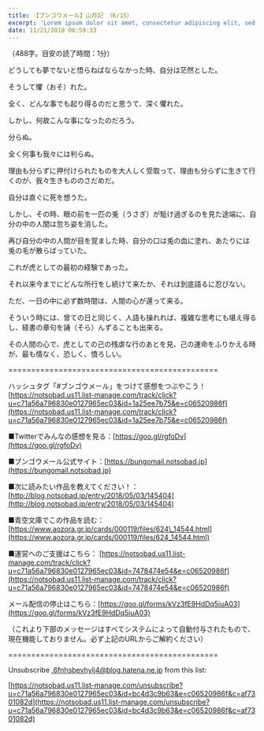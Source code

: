```yaml
---
title: 【ブンゴウメール】山月記 （6/15）
excerpt: 'Lorem ipsum dolor sit amet, consectetur adipiscing elit, sed do eiusmod tempor incididunt ut labore et dolore magna aliqua. Praesent elementum facilisis leo vel fringilla est ullamcorper eget. At imperdiet dui accumsan sit amet nulla facilisi morbi tempus.'
date: 11/21/2018 06:59:33
---
```


（488字。目安の読了時間：1分）

どうしても夢でないと悟らねばならなかった時、自分は茫然とした。

そうして懼（おそ）れた。

全く、どんな事でも起り得るのだと思うて、深く懼れた。

しかし、何故こんな事になったのだろう。

分らぬ。

全く何事も我々には判らぬ。

理由も分らずに押付けられたものを大人しく受取って、理由も分らずに生きて行くのが、我々生きもののさだめだ。

自分は直ぐに死を想うた。

しかし、その時、眼の前を一匹の兎（うさぎ）が駈け過ぎるのを見た途端に、自分の中の人間は忽ち姿を消した。

再び自分の中の人間が目を覚ました時、自分の口は兎の血に塗れ、あたりには兎の毛が散らばっていた。

これが虎としての最初の経験であった。

それ以来今までにどんな所行をし続けて来たか、それは到底語るに忍びない。

ただ、一日の中に必ず数時間は、人間の心が還って来る。

そういう時には、曾ての日と同じく、人語も操れれば、複雑な思考にも堪え得るし、経書の章句を誦（そら）んずることも出来る。

その人間の心で、虎としての己の残虐な行のあとを見、己の運命をふりかえる時が、最も情なく、恐しく、憤ろしい。

\==============================================

ハッシュタグ「#ブンゴウメール」をつけて感想をつぶやこう！ [https://notsobad.us11.list-manage.com/track/click?u=c71a56a796830e0127965ec03&id=1a25ee7b75&e=c06520986f](https://notsobad.us11.list-manage.com/track/click?u=c71a56a796830e0127965ec03&id=1a25ee7b75&e=c06520986f)

■Twitterでみんなの感想を見る：[https://goo.gl/rgfoDv](https://goo.gl/rgfoDv)

■ブンゴウメール公式サイト：[https://bungomail.notsobad.jp](https://bungomail.notsobad.jp)

■次に読みたい作品を教えてください！：[http://blog.notsobad.jp/entry/2018/05/03/145404](http://blog.notsobad.jp/entry/2018/05/03/145404)

■青空文庫でこの作品を読む：[https://www.aozora.gr.jp/cards/000119/files/624\_14544.html](https://www.aozora.gr.jp/cards/000119/files/624_14544.html)

■運営へのご支援はこちら： [https://notsobad.us11.list-manage.com/track/click?u=c71a56a796830e0127965ec03&id=7478474e54&e=c06520986f](https://notsobad.us11.list-manage.com/track/click?u=c71a56a796830e0127965ec03&id=7478474e54&e=c06520986f)

メール配信の停止はこちら：[https://goo.gl/forms/kVz3fE9HdDq5iuA03](https://goo.gl/forms/kVz3fE9HdDq5iuA03)

（これより下部のメッセージはすべてシステムによって自動付与されたもので、現在機能しておりません。必ず上記のURLからご解約ください）

\==============================================

Unsubscribe .6fnhsbevhylj4@blog.hatena.ne.jp from this list:

[https://notsobad.us11.list-manage.com/unsubscribe?u=c71a56a796830e0127965ec03&id=bc4d3c9b63&e=c06520986f&c=af7301082d](https://notsobad.us11.list-manage.com/unsubscribe?u=c71a56a796830e0127965ec03&id=bc4d3c9b63&e=c06520986f&c=af7301082d)